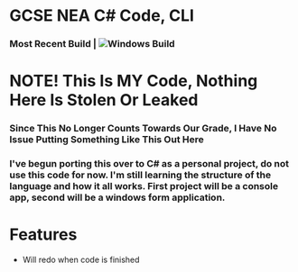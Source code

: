 # GCSE NEA C# Code, CLI

### Most Recent Build | ![Windows Build](https://ci.appveyor.com/api/projects/status/i83xbk66r9y6737n?svg=true)

# NOTE! This Is MY Code, Nothing Here Is Stolen Or Leaked

### Since This No Longer Counts Towards Our Grade, I Have No Issue Putting Something Like This Out Here
### I've begun porting this over to C# as a personal project, do not use this code for now. I'm still learning the structure of the language and how it all works. First project will be a console app, second will be a windows form application.

# Features

* Will redo when code is finished
